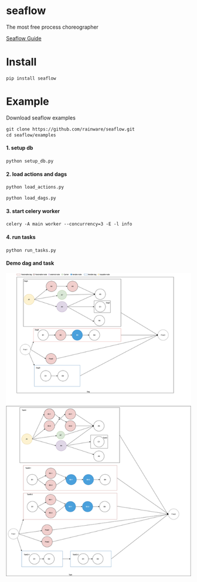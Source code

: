 # seaflow
The most free process choreographer

<a href="https://rainware.github.io/blogs/project%20documents/2022/07/22/seaflow-guide.html?">Seaflow Guide</a>

# Install
```language=bash
pip install seaflow
```

# Example

Download seaflow examples
```language=bash
git clone https://github.com/rainware/seaflow.git
cd seaflow/examples
```
#### 1. setup db
```language=bash
python setup_db.py
```

#### 2. load actions and dags
```language=bash
python load_actions.py
```
```language=bash
python load_dags.py
```

#### 3. start celery worker
```language=bash
celery -A main worker --concurrency=3 -E -l info
```

#### 4. run tasks
```
python run_tasks.py
```

#### Demo dag and task
<img alt="README-f0076196.png" src="assets/README-f0076196.png" width="" height="" >
